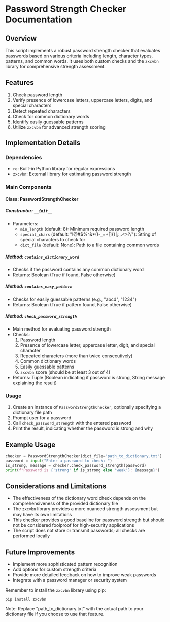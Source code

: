 # Password Strength Checker Documentation

## Overview
This script implements a robust password strength checker that evaluates passwords based on various criteria including length, character types, patterns, and common words. It uses both custom checks and the `zxcvbn` library for comprehensive strength assessment.

## Features
1. Check password length
2. Verify presence of lowercase letters, uppercase letters, digits, and special characters
3. Detect repeated characters
4. Check for common dictionary words
5. Identify easily guessable patterns
6. Utilize `zxcvbn` for advanced strength scoring

## Implementation Details

### Dependencies
- `re`: Built-in Python library for regular expressions
- `zxcvbn`: External library for estimating password strength

### Main Components

#### Class: PasswordStrengthChecker

##### Constructor: `__init__`
- Parameters:
  - `min_length` (default: 8): Minimum required password length
  - `special_chars` (default: "!@#$%^&*()-_=+[]{}|;:,.<>?/"): String of special characters to check for
  - `dict_file` (default: None): Path to a file containing common words

##### Method: `contains_dictionary_word`
- Checks if the password contains any common dictionary word
- Returns: Boolean (True if found, False otherwise)

##### Method: `contains_easy_pattern`
- Checks for easily guessable patterns (e.g., "abcd", "1234")
- Returns: Boolean (True if pattern found, False otherwise)

##### Method: `check_password_strength`
- Main method for evaluating password strength
- Checks:
  1. Password length
  2. Presence of lowercase letter, uppercase letter, digit, and special character
  3. Repeated characters (more than twice consecutively)
  4. Common dictionary words
  5. Easily guessable patterns
  6. `zxcvbn` score (should be at least 3 out of 4)
- Returns: Tuple (Boolean indicating if password is strong, String message explaining the result)

### Usage
1. Create an instance of `PasswordStrengthChecker`, optionally specifying a dictionary file path
2. Prompt user for a password
3. Call `check_password_strength` with the entered password
4. Print the result, indicating whether the password is strong and why

## Example Usage

```python
checker = PasswordStrengthChecker(dict_file="path_to_dictionary.txt")
password = input("Enter a password to check: ")
is_strong, message = checker.check_password_strength(password)
print(f"Password is {'strong' if is_strong else 'weak'}: {message}")
```

## Considerations and Limitations
- The effectiveness of the dictionary word check depends on the comprehensiveness of the provided dictionary file
- The `zxcvbn` library provides a more nuanced strength assessment but may have its own limitations
- This checker provides a good baseline for password strength but should not be considered foolproof for high-security applications
- The script does not store or transmit passwords; all checks are performed locally

## Future Improvements
- Implement more sophisticated pattern recognition
- Add options for custom strength criteria
- Provide more detailed feedback on how to improve weak passwords
- Integrate with a password manager or security system

Remember to install the `zxcvbn` library using pip:
```
pip install zxcvbn
```

Note: Replace "path_to_dictionary.txt" with the actual path to your dictionary file if you choose to use that feature.
